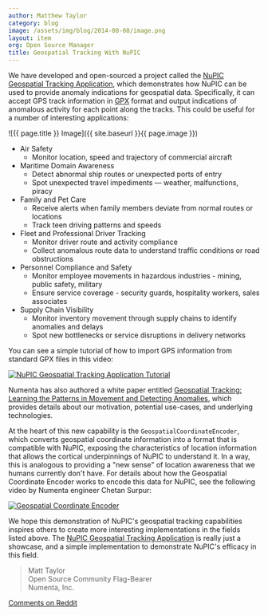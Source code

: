 ```yaml
---
author: Matthew Taylor
category: blog
image: /assets/img/blog/2014-08-08/image.png
layout: item
org: Open Source Manager
title: Geospatial Tracking With NuPIC
---
```


We have developed and open-sourced a project called the [NuPIC Geospatial
Tracking Application](https://github.com/numenta/nupic.geospatial), which
demonstrates how NuPIC can be used to provide anomaly indications for geospatial
data. Specifically, it can accept GPS track information in
[GPX](http://www.topografix.com/gpx.asp) format and output indications of
anomalous activity for each point along the tracks. This could be useful for a
number of interesting applications:

![{{ page.title }} Image]({{ site.baseurl }}{{ page.image }})

- <i></i> Air Safety
    - <i></i> Monitor location, speed and trajectory of commercial aircraft
- <i></i> Maritime Domain Awareness
    - <i></i> Detect abnormal ship routes or unexpected ports of entry
    - <i></i> Spot unexpected travel impediments — weather, malfunctions, piracy
- <i></i> Family and Pet Care
    - <i></i> Receive alerts when family members deviate from normal routes or locations
    - <i></i> Track teen driving patterns and speeds
- <i></i> Fleet and Professional Driver Tracking
    - <i></i> Monitor driver route and activity compliance
    - <i></i> Collect anomalous route data to understand traffic conditions or road obstructions
- <i></i> Personnel Compliance and Safety
    - <i></i> Monitor employee movements in hazardous industries - mining, public safety, military
    - <i></i> Ensure service coverage - security guards, hospitality workers, sales associates
- <i></i> Supply Chain Visibility
    - <i></i> Monitor inventory movement through supply chains to identify anomalies and delays
    - <i></i> Spot new bottlenecks or service disruptions in delivery networks

You can see a simple tutorial of how to import GPS information from standard GPX
files in this video:

[![NuPIC Geospatial Tracking Application Tutorial](http://img.youtube.com/vi/M4dD9wCQLkA/hqdefault.jpg)](http://www.youtube.com/watch?v=M4dD9wCQLkA)

Numenta has also authored a white paper entitled
[Geospatial Tracking: Learning the Patterns in Movement and Detecting Anomalies](http://numenta.com/assets/pdf/whitepapers/Geospatial%20Tracking%20White%20Paper.pdf),
which provides details about our motivation, potential use-cases, and underlying
technologies.

At the heart of this new capability is the `GeospatialCoordinateEncoder`, which
converts geospatial coordinate information into a format that is compatible with
NuPIC, exposing the characteristics of location information that allows the
cortical underpinnings of NuPIC to understand it. In a way, this is analogous to
providing a "new sense" of location awareness that we humans currently don't
have. For details about how the Geospatial Coordinate Encoder works to encode
this data for NuPIC, see the following video by Numenta engineer Chetan Surpur:

[![Geospatial Coordinate Encoder](http://img.youtube.com/vi/KxxHo-FtKRo/hqdefault.jpg)](http://www.youtube.com/watch?v=KxxHo-FtKRo)

We hope this demonstration of NuPIC's geospatial tracking capabilities inspires
others to create more interesting implementations in the fields listed above.
The [NuPIC Geospatial Tracking Application](https://github.com/numenta/nupic.geospatial)
is really just a showcase, and a simple implementation to demonstrate NuPIC's
efficacy in this field.

> Matt Taylor <br/>
> Open Source Community Flag-Bearer <br/>
> Numenta, Inc.

[Comments on Reddit](http://www.reddit.com/r/MachineLearning/comments/2dx0uc/geospatial_tracking_with_nupic/)
